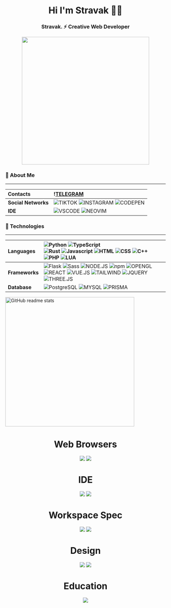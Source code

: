 <h1 align="center">Hi I'm Stravak 👨‍💻</h1>
<h3 align="center">Stravak. ⚡ Creative Web Developer</h3>



<div align="center">
   <img width="400" src="https://github-readme-stats.vercel.app/api?username=Leowww2947&theme=tokyonight&show_icons=true&hide_border=true&count_private=true" />
</div>


### 📱 About Me


  ---
Contacts | !<a href="https://t.me/stravak"></a>[TELEGRAM](https://img.shields.io/badge/Telegram-2CA5E0?style=for-the-badge&logo=telegram&logoColor=white) 
:--- | :---
**Social Networks** | ![TIKTOK](https://img.shields.io/badge/TikTok-000000?style=for-the-badge&logo=tiktok&logoColor=white) ![INSTAGRAM](https://img.shields.io/badge/Instagram-E4405F?style=for-the-badge&logo=instagram&logoColor=white) ![CODEPEN](https://img.shields.io/badge/Codepen-000000?style=for-the-badge&logo=codepen&logoColor=white)
**IDE** | ![VSCODE](https://img.shields.io/badge/Visual_Studio_Code-0078D4?style=for-the-badge&logo=visual%20studio%20code&logoColor=white) ![NEOVIM](https://img.shields.io/badge/NeoVim-%2357A143.svg?&style=for-the-badge&logo=neovim&logoColor=white)

 
### 🔨 Technologies

---
Languages | ![Python](https://img.shields.io/badge/python-%233776AB.svg?style=for-the-badge&logo=python&logoColor=white) ![TypeScript](https://img.shields.io/badge/typescript-%23007ACC.svg?style=for-the-badge&logo=typescript&logoColor=white)<br> ![Rust](https://img.shields.io/badge/rust-%23000000.svg?style=for-the-badge&logo=rust&logoColor=white) ![Javascript](https://img.shields.io/badge/JavaScript-323330?style=for-the-badge&logo=javascript&logoColor=F7DF1E) ![HTML](https://img.shields.io/badge/HTML5-E34F26?style=for-the-badge&logo=html5&logoColor=white) ![CSS](https://img.shields.io/badge/CSS3-1572B6?style=for-the-badge&logo=css3&logoColor=white) ![C++](https://img.shields.io/badge/C%2B%2B-00599C?style=for-the-badge&logo=c%2B%2B&logoColor=white) ![PHP](https://img.shields.io/badge/PHP-777BB4?style=for-the-badge&logo=php&logoColor=white) ![LUA](https://img.shields.io/badge/Lua-2C2D72?style=for-the-badge&logo=lua&logoColor=white)
:--- | :---
**Frameworks** | ![Flask](https://img.shields.io/badge/flask-%23000.svg?style=for-the-badge&logo=flask&logoColor=white) ![Sass](https://img.shields.io/badge/Sass-CC6699?style=for-the-badge&logo=sass&logoColor=white) ![NODE.JS](https://img.shields.io/badge/prisma-1B222D?style=for-the-badge&logo=prisma&logoColor=white) ![npm](https://img.shields.io/badge/npm-CB3837?style=for-the-badge&logo=npm&logoColor=white) ![OPENGL](https://img.shields.io/badge/OpenGL-FFFFFF?style=for-the-badge&logo=opengl) ![REACT](https://img.shields.io/badge/React-20232A?style=for-the-badge&logo=react&logoColor=61DAFB) ![VUE.JS](https://img.shields.io/badge/Vue.js-35495E?style=for-the-badge&logo=vuedotjs&logoColor=4FC08D) ![TAILWIND](https://img.shields.io/badge/Tailwind_CSS-38B2AC?style=for-the-badge&logo=tailwind-css&logoColor=white) ![JQUERY](https://img.shields.io/badge/jQuery-0769AD?style=for-the-badge&logo=jquery&logoColor=white) ![THREE.JS](https://img.shields.io/badge/ThreeJs-black?style=for-the-badge&logo=three.js&logoColor=white)
**Database** | ![PostgreSQL](https://img.shields.io/badge/postgresql-%23316192.svg?style=for-the-badge&logo=postgresql&logoColor=white) ![MYSQL](https://img.shields.io/badge/MySQL-00000F?style=for-the-badge&logo=mysql&logoColor=white) ![PRISMA](https://img.shields.io/badge/prisma-1B222D?style=for-the-badge&logo=prisma&logoColor=white)
   
<img src="https://github-readme-stats.vercel.app/api/top-langs/?username=leowww2947&layout=compact&theme=onedark&langs_count=6&hide_border=true&hide=jupyter%20notebook,vim%20script,shell,roff,css,scheme,scss&title_color=58A6FF&icon_color=1F6FEB&text_color=C3D1D9&bg_color=0D1117&custom_title=Summary" alt="GitHub readme stats" width=405px>

  

  
  <h1 align="center"> Web Browsers</h1>
  <p align="center">
  <img src="https://img.shields.io/badge/Google_chrome-4285F4?style=for-the-badge&logo=Google-chrome&logoColor=white" />
  <img src="https://img.shields.io/badge/Firefox_Browser-FF7139?style=for-the-badge&logo=Firefox-Browser&logoColor=white" />
  </p>
    
   <h1 align="center"> IDE</h1>
   <p align="center">
  <img src="https://img.shields.io/badge/Visual_Studio_Code-0078D4?style=for-the-badge&logo=visual%20studio%20code&logoColor=white" />
  <img src="https://img.shields.io/badge/NeoVim-%2357A143.svg?&style=for-the-badge&logo=neovim&logoColor=white" />
   </p>
   
   <h1 align="center"> Workspace Spec</h1>
   <p align="center">
  <img src="https://img.shields.io/badge/dell-laptop-007DB8?style=for-the-badge&logo=dell&logoColor=white" />
  <img src="https://img.shields.io/badge/Intel-Core_i9_10th-0071C5?style=for-the-badge&logo=intel&logoColor=white" />
  </p>
  
  <h1 align="center"> Design</h1>
  <p align="center">
  <img src="https://img.shields.io/badge/blender-%23F5792A.svg?style=for-the-badge&logo=blender&logoColor=white" />
  <img src="https://img.shields.io/badge/Figma-F24E1E?style=for-the-badge&logo=figma&logoColor=white" /> 
  </p>
  
  
  <h1 align="center"> Education</h1>
  <p align="center">
  <img src="https://img.shields.io/badge/Udemy-EC5252?style=for-the-badge&logo=Udemy&logoColor=white" />
  </p>
 
  
<!--
**Leowww2947/Leowww2947** is a ✨ _special_ ✨ repository because its `README.md` (this file) appears on your GitHub profile.

Here are some ideas to get you started:

- 🔭 I’m currently working on ...
- 🌱 I’m currently learning ...
- 👯 I’m looking to collaborate on ...
- 🤔 I’m looking for help with ...
- 💬 Ask me about ...
- 📫 How to reach me: ...
- 😄 Pronouns: ...
- ⚡ Fun fact: ...
-->
 
